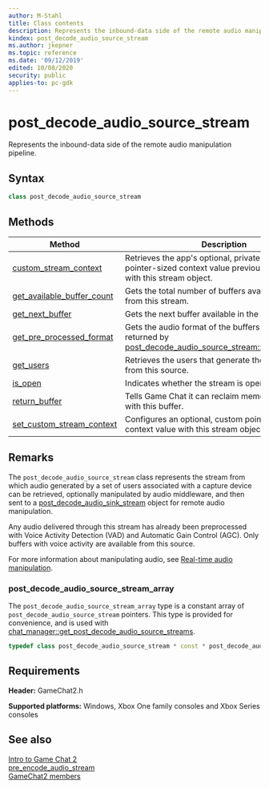 ```yaml
---
author: M-Stahl
title: Class contents
description: Represents the inbound-data side of the remote audio manipulation pipeline.
kindex: post_decode_audio_source_stream
ms.author: jkepner
ms.topic: reference
ms.date: '09/12/2019'
edited: 10/08/2020
security: public
applies-to: pc-gdk
---
```


# post_decode_audio_source_stream
  
Represents the inbound-data side of the remote audio manipulation pipeline.  
  
<a id="syntaxSection"></a>
  
## Syntax
  
```cpp  
class post_decode_audio_source_stream  
```  
  
  
## Methods  
  
| Method | Description |  
| --- | --- |  
| [custom_stream_context](methods/post_decode_audio_source_stream_custom_stream_context.md) | Retrieves the app's optional, private, custom pointer-sized context value previously associated with this stream object. |  
| [get_available_buffer_count](methods/post_decode_audio_source_stream_get_available_buffer_count.md) | Gets the total number of buffers available to retrieve from this stream. |  
| [get_next_buffer](methods/post_decode_audio_source_stream_get_next_buffer.md) | Gets the next buffer available in the stream. |  
| [get_pre_processed_format](methods/post_decode_audio_source_stream_get_pre_processed_format.md) | Gets the audio format of the buffers that are returned by [post_decode_audio_source_stream::get_next_buffer](methods/post_decode_audio_source_stream_get_next_buffer.md). |  
| [get_users](methods/post_decode_audio_source_stream_get_users.md) | Retrieves the users that generate the audio retrieved from this source. |  
| [is_open](methods/post_decode_audio_source_stream_is_open.md) | Indicates whether the stream is open. |  
| [return_buffer](methods/post_decode_audio_source_stream_return_buffer.md) | Tells Game Chat it can reclaim memory associated with this buffer. |  
| [set_custom_stream_context](methods/post_decode_audio_source_stream_set_custom_stream_context.md) | Configures an optional, custom pointer-sized context value with this stream object. |  


<a id="remarksSection"></a>
  
## Remarks
  
The `post_decode_audio_source_stream` class represents the stream from which audio generated by a set of users associated with a capture device can be retrieved, optionally manipulated by audio middleware, and then sent to a [post_decode_audio_sink_stream](../post_decode_audio_sink_stream/post_decode_audio_sink_stream.md) object for remote audio manipulation.  
  
Any audio delivered through this stream has already been preprocessed with Voice Activity Detection (VAD) and Automatic Gain Control (AGC). Only buffers with voice activity are available from this source.  
  
For more information about manipulating audio, see [Real-time audio manipulation](../../../../../chat/overviews/game-chat2/real-time-audio-manipulation.md).  
  
<a id="array">
  
### post_decode_audio_source_stream_array  
  
The `post_decode_audio_source_stream_array` type is a constant array of `post_decode_audio_source_stream` pointers. This type is provided for convenience, and is used with [chat_manager::get_post_decode_audio_source_streams](../chat_manager/methods/chat_manager_get_post_decode_audio_source_streams.md).  
  
```cpp
typedef class post_decode_audio_source_stream * const * post_decode_audio_source_stream_array;
```  
  
<a id="requirementsSection"></a>
  
## Requirements  
  
**Header:** GameChat2.h  
  
**Supported platforms:** Windows, Xbox One family consoles and Xbox Series consoles  
  
<a id="seealsoSection"></a>
  
## See also
  
[Intro to Game Chat 2](../../../../../chat/overviews/game-chat2/game-chat-2-intro.md)  
[pre_encode_audio_stream](../pre_encode_audio_stream/pre_encode_audio_stream.md)  
[GameChat2 members](../../gamechat2_members.md)  
  